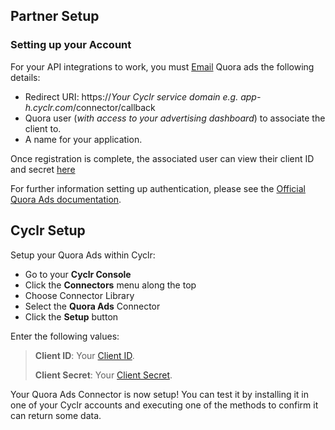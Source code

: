 
## Partner Setup

### Setting up your Account

For your API integrations to work, you must [Email](ads-api-help@quora.com) Quora ads the following details:

- Redirect URI: https://*Your Cyclr service domain e.g. app-h.cyclr.com*/connector/callback
- Quora user (*with access to your advertising dashboard*) to associate the client to.
- A name for your application. 

Once registration is complete, the associated user can view their client ID and secret [here](https://www.quora.com/ads/oauth_client_data)

For further information setting up authentication, please see the [Official Quora Ads documentation](https://www.quora.com/ads/api9169a6d6e9b42452d500a61717d87d15d5fa49ec5b53030741178130#section/Authentication).

## Cyclr Setup

Setup your Quora Ads within Cyclr:

- Go to your **Cyclr Console**
- Click the **Connectors** menu along the top
- Choose Connector Library
- Select the  **Quora Ads** Connector
- Click the **Setup** button

Enter the following values:


> **Client ID**: Your [Client ID](https://www.quora.com/ads/oauth_client_data).
>
> **Client Secret**: Your [Client Secret](https://www.quora.com/ads/oauth_client_data).

Your Quora Ads Connector is now setup! You can test it by installing it in one of your Cyclr accounts and executing one of the methods to confirm it can return some data.
